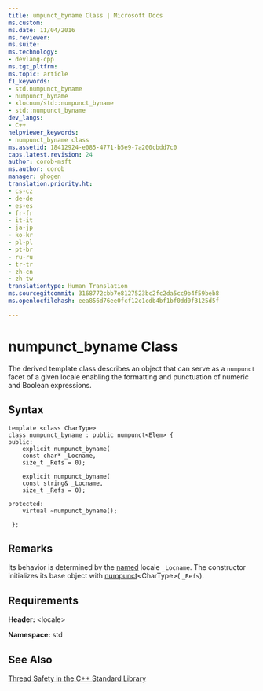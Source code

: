 ```yaml
---
title: umpunct_byname Class | Microsoft Docs
ms.custom: 
ms.date: 11/04/2016
ms.reviewer: 
ms.suite: 
ms.technology:
- devlang-cpp
ms.tgt_pltfrm: 
ms.topic: article
f1_keywords:
- std.numpunct_byname
- numpunct_byname
- xlocnum/std::numpunct_byname
- std::numpunct_byname
dev_langs:
- C++
helpviewer_keywords:
- numpunct_byname class
ms.assetid: 18412924-e085-4771-b5e9-7a200cbdd7c0
caps.latest.revision: 24
author: corob-msft
ms.author: corob
manager: ghogen
translation.priority.ht:
- cs-cz
- de-de
- es-es
- fr-fr
- it-it
- ja-jp
- ko-kr
- pl-pl
- pt-br
- ru-ru
- tr-tr
- zh-cn
- zh-tw
translationtype: Human Translation
ms.sourcegitcommit: 3168772cbb7e8127523bc2fc2da5cc9b4f59beb8
ms.openlocfilehash: eea856d76ee0fcf12c1cdb4bf1bf0dd0f3125d5f

---
```

# numpunct_byname Class
The derived template class describes an object that can serve as a `numpunct` facet of a given locale enabling the formatting and punctuation of numeric and Boolean expressions.  
  
## Syntax  
  
```
template <class CharType>
class numpunct_byname : public numpunct<Elem> {
public:
    explicit numpunct_byname(
    const char* _Locname,
    size_t _Refs = 0);

    explicit numpunct_byname(
    const string& _Locname,
    size_t _Refs = 0);

protected:
    virtual ~numpunct_byname();

 };
```  
  
## Remarks  
 Its behavior is determined by the [named](../standard-library/locale-class.md#locale__name) locale `_Locname`. The constructor initializes its base object with [numpunct](../standard-library/numpunct-class.md#numpunct__numpunct)\<CharType>( `_Refs`).  
  
## Requirements  
 **Header:** \<locale>  
  
 **Namespace:** std  
  
## See Also  
 [Thread Safety in the C++ Standard Library](../standard-library/thread-safety-in-the-cpp-standard-library.md)






<!--HONumber=Jan17_HO2-->


